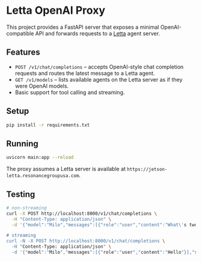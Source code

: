 # Letta OpenAI Proxy

This project provides a FastAPI server that exposes a minimal OpenAI-compatible API and forwards requests to a [Letta](https://docs.letta.com/) agent server.

## Features
- `POST /v1/chat/completions` – accepts OpenAI-style chat completion requests and routes the latest message to a Letta agent.
- `GET /v1/models` – lists available agents on the Letta server as if they were OpenAI models.
- Basic support for tool calling and streaming.

## Setup
```bash
pip install -r requirements.txt
```

## Running
```bash
uvicorn main:app --reload
```

The proxy assumes a Letta server is available at `https://jetson-letta.resonancegroupusa.com`.

## Testing
```bash
# non-streaming
curl -X POST http://localhost:8000/v1/chat/completions \
  -H "Content-Type: application/json" \
  -d '{"model":"Milo","messages":[{"role":"user","content":"What\'s two plus two?"}]}'

# streaming
curl -N -X POST http://localhost:8000/v1/chat/completions \
  -H "Content-Type: application/json" \
  -d '{"model":"Milo","messages":[{"role":"user","content":"Hello"}],"stream":true}'
```
